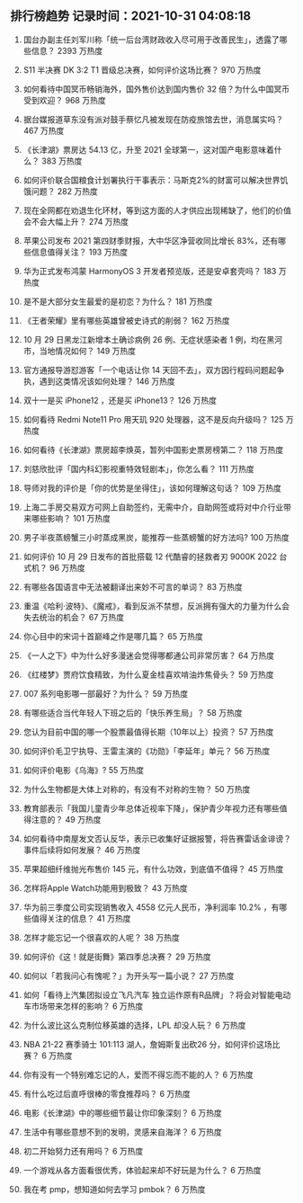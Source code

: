 
## 排行榜趋势 记录时间：2021-10-31 04:08:18
  
  1. 国台办副主任刘军川称「统一后台湾财政收入尽可用于改善民生」，透露了哪些信息？ 2393 万热度
    
  2. S11 半决赛 DK 3:2 T1 晋级总决赛，如何评价这场比赛？ 970 万热度
    
  3. 如何看待中国冥币畅销海外，国外售价达到国内售价 32 倍？为什么中国冥币受到欢迎？ 968 万热度
    
  4. 据台媒报道草东没有派对鼓手蔡忆凡被发现在防疫旅馆去世，消息属实吗？ 467 万热度
    
  5. 《长津湖》票房达 54.13 亿，升至 2021 全球第一，这对国产电影意味着什么？ 383 万热度
    
  6. 如何评价联合国粮食计划署执行干事表示：马斯克2%的财富可以解决世界饥饿问题？ 282 万热度
    
  7. 现在全网都在劝退生化环材，等到这方面的人才供应出现稀缺了，他们的价值会不会大幅上升？ 274 万热度
    
  8. 苹果公司发布 2021 第四财季财报，大中华区净营收同比增长 83%，还有哪些信息值得关注？ 193 万热度
    
  9. 华为正式发布鸿蒙 HarmonyOS 3 开发者预览版，还是安卓套壳吗？ 183 万热度
    
  10. 是不是大部分女生最爱的是初恋？为什么？ 181 万热度
    
  11. 《王者荣耀》里有哪些英雄曾被史诗式的削弱？ 162 万热度
    
  12. 10 月 29 日黑龙江新增本土确诊病例 26 例、无症状感染者 1 例，均在黑河市，当地情况如何？ 149 万热度
    
  13. 官方通报导游怼游客「一个电话让你 14 天回不去」，双方因行程码问题起争执，遇到这类情况该如何处理？ 146 万热度
    
  14. 双十一是买 iPhone12 ，还是买 iPhone13？ 126 万热度
    
  15. 如何看待 Redmi Note11 Pro 用天玑 920 处理器，这不是反向升级吗？ 125 万热度
    
  16. 如何看待《长津湖》票房超李焕英，暂列中国影史票房榜第二？ 118 万热度
    
  17. 刘慈欣批评「国内科幻影视重特效轻剧本」，你怎么看？ 111 万热度
    
  18. 导师对我的评价是「你的优势是坐得住」，该如何理解这句话？ 109 万热度
    
  19. 上海二手房交易双方可网上自助签约，无需中介，自助网签或将对中介行业带来哪些影响？ 101 万热度
    
  20. 男子半夜蒸螃蟹三小时蒸成黑炭，能推荐一些蒸螃蟹的好方法吗? 100 万热度
    
  21. 如何评价 10 月 29 日发布的首批搭载 12 代酷睿的拯救者刃 9000K 2022 台式机？ 96 万热度
    
  22. 有哪些各国语言中无法被翻译出来妙不可言的单词？ 83 万热度
    
  23. 重温《哈利·波特》、《魔戒》，看到反派不禁想，反派拥有强大的力量为什么会失去统治的机会？ 67 万热度
    
  24. 你心目中的宋词十首巅峰之作是哪几篇？ 65 万热度
    
  25. 《一人之下》中为什么好多漫迷会觉得哪都通公司非常厉害？ 64 万热度
    
  26. 《红楼梦》贾府饮食精致，为什么夏金桂喜欢啃油炸焦骨头？ 59 万热度
    
  27. 007 系列电影哪一部最好？为什么？ 59 万热度
    
  28. 有哪些适合当代年轻人下班之后的「快乐养生局」？ 58 万热度
    
  29. 您认为目前中国的哪一个股票最值得长期（10年以上）投资？ 57 万热度
    
  30. 如何评价毛卫宁执导、王雷主演的《功勋》「李延年」单元？ 56 万热度
    
  31. 如何评价电影《乌海》? 55 万热度
    
  32. 为什么生物都是大体上对称的，有没有不对称的生物？ 50 万热度
    
  33. 教育部表示「我国儿童青少年总体近视率下降」，保护青少年视力还有哪些值得注意的？ 49 万热度
    
  34. 如何看待中南屋发文否认反华，表示已收集好证据报警，将告赛雷话金诽谤？事件后续将如何发展？ 46 万热度
    
  35. 苹果超细纤维抛光布售价 145 元，有什么功效，到底值不值得？ 45 万热度
    
  36. 怎样将Apple Watch功能用到极致？ 43 万热度
    
  37. 华为前三季度公司实现销售收入 4558 亿元人民币，净利润率 10.2% ，有哪些值得关注的信息？ 41 万热度
    
  38. 怎样才能忘记一个很喜欢的人呢？ 38 万热度
    
  39. 如何评价《这！就是街舞》第四季总决赛？ 29 万热度
    
  40. 如何以「若我问心有愧呢？」为开头写一篇小说？ 27 万热度
    
  41. 如何「看待上汽集团拟设立飞凡汽车 独立运作原有R品牌」？将会对智能电动车市场带来怎样的影响？ 6 万热度
    
  42. 为什么波比这么克制位移英雄的选择，LPL 却没人玩？ 6 万热度
    
  43. NBA 21-22 赛季骑士 101:113 湖人，詹姆斯复出砍26 分，如何评价这场比赛？ 6 万热度
    
  44. 你有没有一个特别难忘记的人，爱而不得忘而不能的人？ 6 万热度
    
  45. 有什么吃过后直呼很棒的零食推荐吗？ 6 万热度
    
  46. 电影《长津湖》中的哪些细节最让你印象深刻？ 6 万热度
    
  47. 生活中有哪些意想不到的发明，灵感来自海洋？ 6 万热度
    
  48. 初二开始努力还有用吗？ 6 万热度
    
  49. 一个游戏从各方面看很优秀，体验起来却不好玩是为什么？ 6 万热度
    
  50. 我在考 pmp，想知道如何去学习 pmbok？ 6 万热度
    